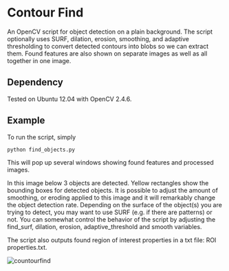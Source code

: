 Contour Find
============

An OpenCV script for object detection on a plain background. The script optionally uses SURF, dilation, erosion, smoothing, and adaptive thresholding to convert detected contours into blobs so we can extract them. Found features are also shown on separate images as well as all together in one image.

Dependency
----------

Tested on Ubuntu 12.04 with OpenCV 2.4.6.

Example
-------

To run the script, simply

    python find_objects.py

This will pop up several windows showing found features and processed images.

In this image below 3 objects are detected. Yellow rectangles show the bounding boxes for detected objects. It is possible to adjust the amount of smoothing, or eroding applied to this image and it will remarkably change the object detection rate. Depending on the surface of the object(s) you are trying to detect, you may want to use SURF (e.g. if there are patterns) or not. You can somewhat control the behavior of the script by adjusting the find_surf, dilation, erosion, adaptive_threshold and smooth variables.

The script also outputs found region of interest properties in a txt file: ROI properties.txt.

![countourfind](http://users.wpi.edu/~benersuay/resimler/projects/contourfind.png "Contour Find")
